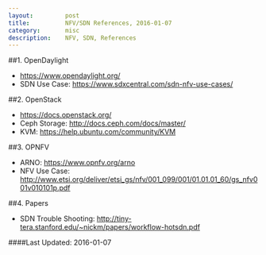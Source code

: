 ```yaml
---
layout:         post
title:          NFV/SDN References, 2016-01-07
category:       misc
description:    NFV, SDN, References
---
```


##1. OpenDaylight
* https://www.opendaylight.org/
* SDN Use Case: https://www.sdxcentral.com/sdn-nfv-use-cases/

##2. OpenStack
* https://docs.openstack.org/
* Ceph Storage: http://docs.ceph.com/docs/master/
* KVM: https://help.ubuntu.com/community/KVM

##3. OPNFV
* ARNO: https://www.opnfv.org/arno
* NFV Use Case: http://www.etsi.org/deliver/etsi_gs/nfv/001_099/001/01.01.01_60/gs_nfv001v010101p.pdf

##4. Papers
* SDN Trouble Shooting: http://tiny-tera.stanford.edu/~nickm/papers/workflow-hotsdn.pdf


####Last Updated: 2016-01-07
